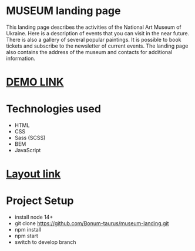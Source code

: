 # MUSEUM landing page

This landing page describes the activities of the National Art Museum of Ukraine. Here is a description of events that you can visit in the near future. There is also a gallery of several popular paintings. It is possible to book tickets and subscribe to the newsletter of current events. The landing page also contains the address of the museum and contacts for additional information.

# [DEMO LINK](https://bonum-taurus.github.io/museum-landing/)

# Technologies used
- HTML
- CSS
- Sass (SCSS)
- BEM
- JavaScript

# [Layout link](https://www.figma.com/file/cRBCqE06cDrY3s4jX7h3iY/%D0%9D%D0%90%D0%9C%D0%A3-(Edit)?node-id=0%3A1)

# Project Setup
- install node 14+
- git clone https://github.com/Bonum-taurus/museum-landing.git
- npm install
- npm start 
- switch to develop branch
